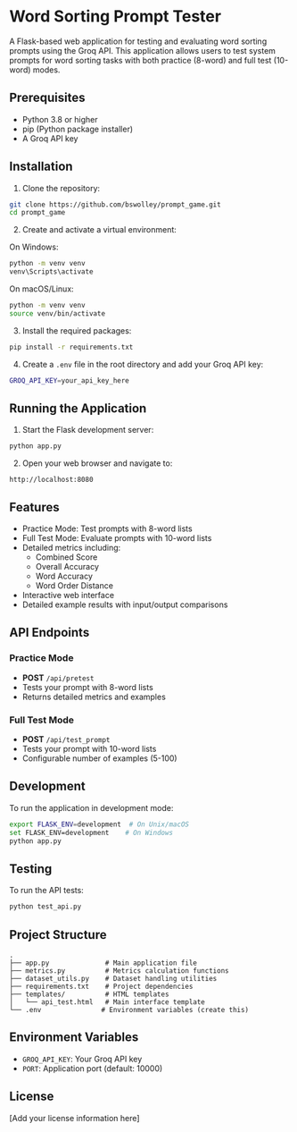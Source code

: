 # Word Sorting Prompt Tester

A Flask-based web application for testing and evaluating word sorting prompts using the Groq API. This application allows users to test system prompts for word sorting tasks with both practice (8-word) and full test (10-word) modes.

## Prerequisites

- Python 3.8 or higher
- pip (Python package installer)
- A Groq API key

## Installation

1. Clone the repository:

```bash
git clone https://github.com/bswolley/prompt_game.git
cd prompt_game
```

2. Create and activate a virtual environment:

On Windows:

```bash
python -m venv venv
venv\Scripts\activate
```

On macOS/Linux:

```bash
python -m venv venv
source venv/bin/activate
```

3. Install the required packages:
```bash
pip install -r requirements.txt
```

4. Create a `.env` file in the root directory and add your Groq API key:
```bash
GROQ_API_KEY=your_api_key_here
```

## Running the Application

1. Start the Flask development server:
```bash
python app.py
```

2. Open your web browser and navigate to:
```
http://localhost:8080
```

## Features

- Practice Mode: Test prompts with 8-word lists
- Full Test Mode: Evaluate prompts with 10-word lists
- Detailed metrics including:
  - Combined Score
  - Overall Accuracy
  - Word Accuracy
  - Word Order Distance
- Interactive web interface
- Detailed example results with input/output comparisons

## API Endpoints

### Practice Mode
- **POST** `/api/pretest`
- Tests your prompt with 8-word lists
- Returns detailed metrics and examples

### Full Test Mode
- **POST** `/api/test_prompt`
- Tests your prompt with 10-word lists
- Configurable number of examples (5-100)

## Development

To run the application in development mode:

```bash
export FLASK_ENV=development  # On Unix/macOS
set FLASK_ENV=development    # On Windows
python app.py
```

## Testing

To run the API tests:

```bash
python test_api.py
```

## Project Structure

```
.
├── app.py              # Main application file
├── metrics.py          # Metrics calculation functions
├── dataset_utils.py    # Dataset handling utilities
├── requirements.txt    # Project dependencies
├── templates/          # HTML templates
│   └── api_test.html   # Main interface template
└── .env               # Environment variables (create this)
```

## Environment Variables

- `GROQ_API_KEY`: Your Groq API key
- `PORT`: Application port (default: 10000)

## License

[Add your license information here]
```
